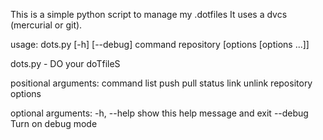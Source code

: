 This is a simple python script to manage my .dotfiles
It uses a dvcs (mercurial or git).

usage: dots.py [-h] [--debug] command repository [options [options ...]]

dots.py - DO your doTfileS

positional arguments:
  command
    list
    push
    pull
    status
    link
    unlink
  repository
  options

optional arguments:
  -h, --help  show this help message and exit
  --debug     Turn on debug mode
